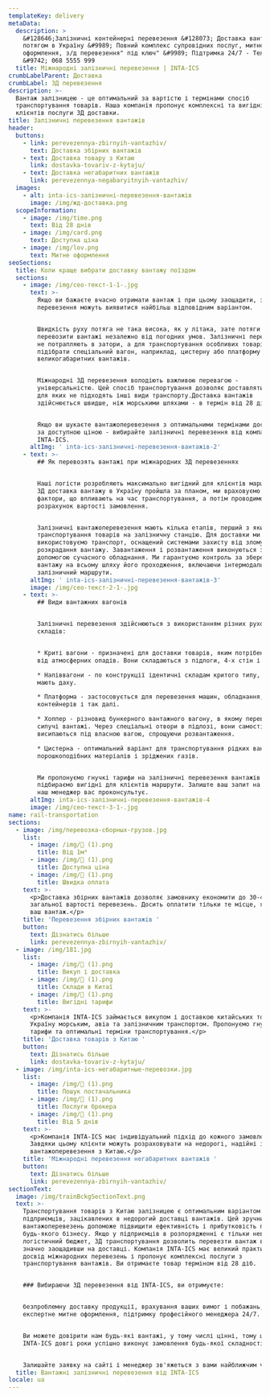 ```yaml
---
templateKey: delivery
metaData:
  description: >
    &#128646;Залізничні контейнерні перевезення &#128073; Доставка вантажів
    потягом в Україну &#9989; Повний комплекс супровідних послуг, митне
    оформлення, з/д перевезення" під ключ" &#9989; Підтримка 24/7 - Телефонуйте
    &#9742; 068 5555 999
  title: Міжнародні залізничні перевезення | INTA-ICS
crumbLabelParent: Доставка
crumbLabel: ЗД перевезення
description: >-
  Вантаж залізницею - це оптимальний за вартістю і термінами спосіб
  транспортування товарів. Наша компанія пропонує комплексні та вигідні для
  клієнтів послуги ЗД доставки.
title: Залізничні перевезення вантажів
header:
  buttons:
    - link: perevezennya-zbirnyih-vantazhiv/
      text: Доставка збірних вантажів
    - text: Доставка товару з Китаю
      link: dostavka-tovariv-z-kytaju/
    - text: Доставка негабаритних вантажів
      link: perevezennya-negabaryitnyih-vantazhiv/
  images:
    - alt: inta-ics-залізничні-перевезення-вантажів
      image: /img/жд-доставка.png
  scopeInformation:
    - image: /img/time.png
      text: Від 28 днів
    - image: /img/card.png
      text: Доступна ціна
    - image: /img/lov.png
      text: Митне оформлення
seoSections:
  title: Коли краще вибрати доставку вантажу поїздом
  sections:
    - image: /img/сео-текст-1-1-.jpg
      text: >-
        Якщо ви бажаєте вчасно отримати вантаж і при цьому заощадити, залізничні
        перевезення можуть виявитися найбільш відповідним варіантом.


        Швидкість руху потяга не така висока, як у літака, зате потяги можуть
        перевозити вантажі незалежно від погодних умов. Залізничні перевізники
        не потрапляють в затори, а для транспортування особливих товарів можна
        підібрати спеціальний вагон, наприклад, цистерну або платформу для
        великогабаритних вантажів.


        Міжнародні ЗД перевезення володіють важливою перевагою -
        універсальністю. Цей спосіб транспортування дозволяє доставляти товари,
        для яких не підходять інші види транспорту.Доставка вантажів
        здійснюється швидше, ніж морськими шляхами - в термін від 28 діб.


        Якщо ви шукаєте вантажоперевезення з оптимальними термінами доставки і
        за доступною ціною - вибирайте залізничні перевезення від компанії
        INTA-ICS.
      altImg: ' inta-ics-залізничні-перевезення-вантажів-2'
    - text: >-
        ## Як перевозять вантажі при міжнародних ЗД перевезеннях


        Наші логісти розробляють максимально вигідний для клієнтів маршрут. Щоб
        ЗД доставка вантажу в Україну пройшла за планом, ми враховуємо всі
        фактори, що впливають на час транспортування, а потім проводимо
        розрахунок вартості замовлення.


        Залізничні вантажоперевезення мають кілька етапів, перший з яких - це
        транспортування товарів на залізничну станцію. Для доставки ми
        використовуємо транспорт, оснащений системами захисту від злому і
        розкрадання вантажу. Завантаження і розвантаження виконуються за
        допомогою сучасного обладнання. Ми гарантуємо контроль за збереженням
        вантажу на всьому шляху його проходження, включаючи інтермодальний і
        залізничний маршрути.
      altImg: ' inta-ics-залізничні-перевезення-вантажів-3'
      image: /img/сео-текст-2-1-.jpg
    - text: >-
        ## Види вантажних вагонів


        Залізничні перевезення здійснюються з використанням різних рухомих
        складів:


        * Криті вагони - призначені для доставки товарів, яким потрібен захист
        від атмосферних опадів. Вони складаються з підлоги, 4-х стін і даху.

        * Напіввагони - по конструкції ідентичні складам критого типу, але не
        мають даху.

        * Платформа - застосовується для перевезення машин, обладнання,
        контейнерів і так далі.

        * Хоппер - різновид бункерного вантажного вагону, в якому перевозять
        сипучі вантажі. Через спеціальні отвори в підлозі, вони самостійно
        висипаються під власною вагою, спрощуючи розвантаження.

        * Цистерна - оптимальний варіант для транспортування рідких вантажів,
        порошкоподібних матеріалів і зріджених газів.


        Ми пропонуємо гнучкі тарифи на залізничні перевезення вантажів і
        підбираємо вигідні для клієнтів маршрути. Залиште ваш запит на сайті і
        наш менеджер вас проконсультує.
      altImg: inta-ics-залізничні-перевезення-вантажів-4
      image: /img/сео-текст-3-1-.jpg
name: rail-transportation
sections:
  - image: /img/перевозка-сборных-грузов.jpg
    list:
      - image: /img/ (1).png
        title: Від 1м³
      - image: /img/ (1).png
        title: Доступна ціна
      - image: /img/ (1).png
        title: Швидка оплата
    text: >-
      <p>Доставка збірних вантажів дозволяє замовнику економити до 30-40% від
      загальної вартості перевезень. Досить оплатити тільки те місце, яке займає
      ваш вантаж.</p>
    title: 'Перевезення збірних вантажів '
    button:
      text: Дізнатись більше
      link: perevezennya-zbirnyih-vantazhiv/
  - image: /img/181.jpg
    list:
      - image: /img/ (1).png
        title: Викуп і доставка
      - image: /img/ (1).png
        title: Склади в Китаї
      - image: /img/ (1).png
        title: Вигідні тарифи
    text: >-
      <p>Компанія INTA-ICS займається викупом і доставкою китайських товарів в
      Україну морським, авіа та залізничним транспортом. Пропонуємо гнучкі
      тарифи та оптимальні терміни транспортування.</p>
    title: 'Доставка товарів з Китаю '
    button:
      text: Дізнатись більше
      link: dostavka-tovariv-z-kytaju/
  - image: /img/inta-ics-негабаритные-перевозки.jpg
    list:
      - image: /img/ (1).png
        title: Пошук постачальника
      - image: /img/ (1).png
        title: Послуги брокера
      - image: /img/ (1).png
        title: Від 5 днів
    text: >-
      <p>Компанія INTA-ICS має індивідуальний підхід до кожного замовлення.
      Завдяки цьому клієнти можуть розраховувати на недорогі, надійні і швидкі
      вантажоперевезення з Китаю.</p>
    title: 'Міжнародні перевезення негабаритних вантажів '
    button:
      text: Дізнатись більше
      link: perevezennya-zbirnyih-vantazhiv/
sectionText:
  image: /img/trainBckgSectionText.png
  text: >-
    Транспортування товарів з Китаю залізницею є оптимальним варіантом для
    підприємців, зацікавлених в недорогий доставці вантажів. Цей зручний спосіб
    вантажоперевезень допоможе підвищити ефективність і прибутковість практично
    будь-якого бізнесу. Якщо у підприємців в розпорядженні є тільки невеликий
    логістичний бюджет, ЗД транспортування дозволить перевезти вантаж в Україну,
    значно заощадивши на доставці. Компанія INTA-ICS має великий практичний
    досвід міжнародних перевезень і пропонує комплексні послуги з
    транспортування вантажів. Ви отримаєте товар терміном від 28 діб.


    ### Вибираючи ЗД перевезення від INTA-ICS, ви отримуєте:


    безпроблемну доставку продукції, врахування ваших вимог і побажань,
    експертне митне оформлення, підтримку професійного менеджера 24/7.


    Ви можете довірити нам будь-які вантажі, у тому числі цінні, тому що
    INTA-ICS довгі роки успішно виконує замовлення будь-якої складності.


    Залишайте заявку на сайті і менеджер зв'яжеться з вами найближчим часом.
  title: Вантажні залізничні перевезення від INTA-ICS
locale: ua
---
```

